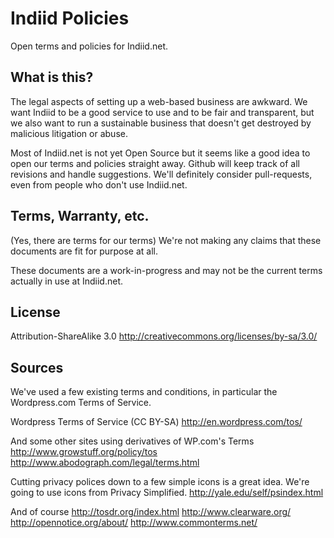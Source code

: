 Indiid Policies
===============

Open terms and policies for Indiid.net.

## What is this?

The legal aspects of setting up a web-based business are awkward. We want Indiid to be a good service to use and to be fair and transparent, but we also want to run a sustainable business that doesn't get destroyed by malicious litigation or abuse.

Most of Indiid.net is not yet Open Source but it seems like a good idea to open our terms and policies straight away. Github will keep track of all revisions and handle suggestions. We'll definitely consider pull-requests, even from people who don't use Indiid.net.

## Terms, Warranty, etc.

(Yes, there are terms for our terms) We're not making any claims that these documents are fit for purpose at all. 

These documents are a work-in-progress and may not be the current terms actually in use at Indiid.net.

## License

Attribution-ShareAlike 3.0
http://creativecommons.org/licenses/by-sa/3.0/

## Sources

We've used a few existing terms and conditions, in particular the Wordpress.com Terms of Service.

Wordpress Terms of Service (CC BY-SA)
http://en.wordpress.com/tos/

And some other sites using derivatives of WP.com's Terms
http://www.growstuff.org/policy/tos
http://www.abodograph.com/legal/terms.html

Cutting privacy polices down to a few simple icons is a great idea. We're going to use icons from Privacy Simplified.
http://yale.edu/self/psindex.html

And of course
http://tosdr.org/index.html
http://www.clearware.org/
http://opennotice.org/about/
http://www.commonterms.net/


